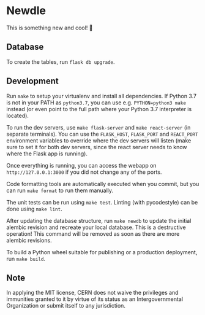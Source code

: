 # Newdle

This is something new and cool! 🎉

## Database

To create the tables, run `flask db upgrade`.

## Development

Run `make` to setup your virtualenv and install all dependencies.
If Python 3.7 is not in your PATH as `python3.7`, you can use e.g. `PYTHON=python3 make`
instead (or even point to the full path where your Python 3.7 interpreter is located).

To run the dev servers, use `make flask-server` and `make react-server` (in separate terminals).
You can use the `FLASK_HOST`, `FLASK_PORT` and `REACT_PORT` environment variables to override
where the dev servers will listen (make sure to set it for both dev servers, since the react
server needs to know where the Flask app is running).

Once everything is running, you can access the webapp on `http://127.0.0.1:3000` if you did not
change any of the ports.

Code formatting tools are automatically executed when you commit, but you can run `make format`
to run them manually.

The unit tests can be run using `make test`. Linting (with pycodestyle) can be done using `make lint`.

After updating the database structure, run `make newdb` to update the initial alembic revision
and recreate your local database. This is a destructive operation! This command will be removed
as soon as there are more alembic revisions.

To build a Python wheel suitable for publishing or a production deployment, run `make build`.

## Note

In applying the MIT license, CERN does not waive the privileges and immunities
granted to it by virtue of its status as an Intergovernmental Organization
or submit itself to any jurisdiction.
